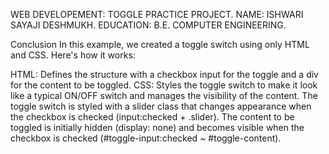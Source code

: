 WEB DEVELOPEMENT: TOGGLE PRACTICE PROJECT.
NAME: ISHWARI SAYAJI DESHMUKH.
EDUCATION: B.E. COMPUTER ENGINEERING.

Conclusion
In this example, we created a toggle switch using only HTML and CSS. Here's how it works:

HTML: Defines the structure with a checkbox input for the toggle and a div for the content to be toggled.
CSS: Styles the toggle switch to make it look like a typical ON/OFF switch and manages the visibility of the content.
The toggle switch is styled with a slider class that changes appearance when the checkbox is checked (input:checked + .slider).
The content to be toggled is initially hidden (display: none) and becomes visible when the checkbox is checked (#toggle-input:checked ~ #toggle-content).
